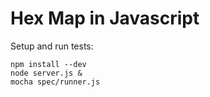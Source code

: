Hex Map in Javascript
=====================

Setup and run tests:
```
npm install --dev
node server.js &
mocha spec/runner.js
```

